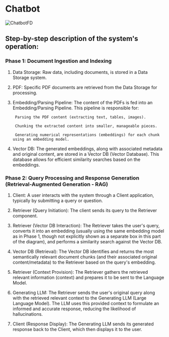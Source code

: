 # Chatbot

![ChatbotFD](https://github.com/user-attachments/assets/5659891b-33be-4478-9693-c4bcd2cf05c2)

## Step-by-step description of the system's operation:

### Phase 1: Document Ingestion and Indexing

1. Data Storage: Raw data, including documents, is stored in a Data Storage system.

2. PDF: Specific PDF documents are retrieved from the Data Storage for processing.

3. Embedding/Parsing Pipeline: The content of the PDFs is fed into an Embedding/Parsing Pipeline. This pipeline is responsible for:

        Parsing the PDF content (extracting text, tables, images).

        Chunking the extracted content into smaller, manageable pieces.

        Generating numerical representations (embeddings) for each chunk using an embedding model.

4. Vector DB: The generated embeddings, along with associated metadata and original content, are stored in a Vector DB (Vector Database). This database allows for efficient similarity searches based on the embeddings.

### Phase 2: Query Processing and Response Generation (Retrieval-Augmented Generation - RAG)

1. Client: A user interacts with the system through a Client application, typically by submitting a query or question.

2. Retriever (Query Initiation): The client sends its query to the Retriever component.

3. Retriever (Vector DB Interaction): The Retriever takes the user's query, converts it into an embedding (usually using the same embedding model as in Phase 1, though not explicitly shown as a separate box in this part of the diagram), and performs a similarity search against the Vector DB.

4. Vector DB (Retrieval): The Vector DB identifies and returns the most semantically relevant document chunks (and their associated original content/metadata) to the Retriever based on the query's embedding.

5. Retriever (Context Provision): The Retriever gathers the retrieved relevant information (context) and prepares it to be sent to the Language Model.

6. Generating LLM: The Retriever sends the user's original query along with the retrieved relevant context to the Generating LLM (Large Language Model). The LLM uses this provided context to formulate an informed and accurate response, reducing the likelihood of hallucinations.

7. Client (Response Display): The Generating LLM sends its generated response back to the Client, which then displays it to the user.
